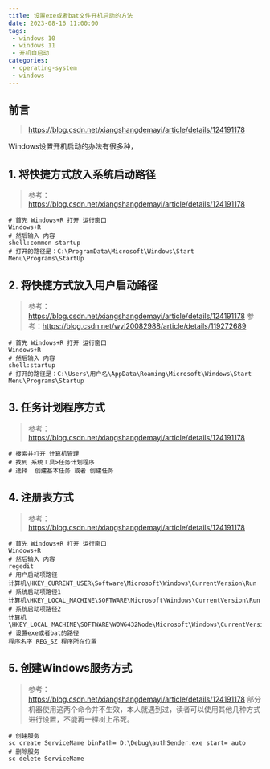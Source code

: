 ```yaml
---
title: 设置exe或者bat文件开机启动的方法
date: 2023-08-16 11:00:00
tags:
 - windows 10
 - windows 11
 - 开机自启动 
categories:
 - operating-system
 - windows
---
```


## 前言

> <https://blog.csdn.net/xiangshangdemayi/article/details/124191178>

Windows设置开机启动的办法有很多种，

## 1. 将快捷方式放入系统启动路径

> 参考：<https://blog.csdn.net/xiangshangdemayi/article/details/124191178>

```shell
# 首先 Windows+R 打开 运行窗口
Windows+R
# 然后输入 内容
shell:common startup
# 打开的路径是：C:\ProgramData\Microsoft\Windows\Start Menu\Programs\StartUp
```

## 2. 将快捷方式放入用户启动路径

> 参考：<https://blog.csdn.net/xiangshangdemayi/article/details/124191178>
> 参考：<https://blog.csdn.net/wyl20082988/article/details/119272689>

```shell
# 首先 Windows+R 打开 运行窗口
Windows+R
# 然后输入 内容
shell:startup
# 打开的路径是：C:\Users\用户名\AppData\Roaming\Microsoft\Windows\Start Menu\Programs\Startup
```

## 3. 任务计划程序方式

> 参考：<https://blog.csdn.net/xiangshangdemayi/article/details/124191178>

```shell
# 搜索并打开 计算机管理
# 找到 系统工具>任务计划程序
# 选择  创建基本任务 或者 创建任务
```

## 4. 注册表方式

> 参考：<https://blog.csdn.net/xiangshangdemayi/article/details/124191178>

```shell
# 首先 Windows+R 打开 运行窗口
Windows+R
# 然后输入 内容
regedit
# 用户启动项路径
计算机\HKEY_CURRENT_USER\Software\Microsoft\Windows\CurrentVersion\Run
# 系统启动项路径1
计算机\HKEY_LOCAL_MACHINE\SOFTWARE\Microsoft\Windows\CurrentVersion\Run
# 系统启动项路径2
计算机\HKEY_LOCAL_MACHINE\SOFTWARE\WOW6432Node\Microsoft\Windows\CurrentVersion\Run
# 设置exe或者bat的路径
程序名字 REG_SZ 程序所在位置
```

## 5. 创建Windows服务方式

> 参考：<https://blog.csdn.net/xiangshangdemayi/article/details/124191178>
> 部分机器使用这两个命令并不生效，本人就遇到过，读者可以使用其他几种方式进行设置，不能再一棵树上吊死。

```shell
# 创建服务
sc create ServiceName binPath= D:\Debug\authSender.exe start= auto
# 删除服务
sc delete ServiceName
```
